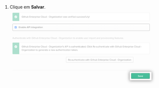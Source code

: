 1. Clique em **Salvar**. !["Save" button for Okta application's provisioning configuration](/assets/images/help/saml/okta-provisioning-tab-save.png)